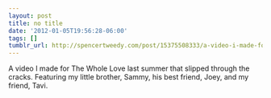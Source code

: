 ```yaml
---
layout: post
title: no title
date: '2012-01-05T19:56:28-06:00'
tags: []
tumblr_url: http://spencertweedy.com/post/15375508333/a-video-i-made-for-the-whole-love-last-summer-that
---
```

A video I made for The Whole Love last summer that slipped through the cracks. Featuring my little brother, Sammy, his best friend, Joey, and my friend, Tavi.
